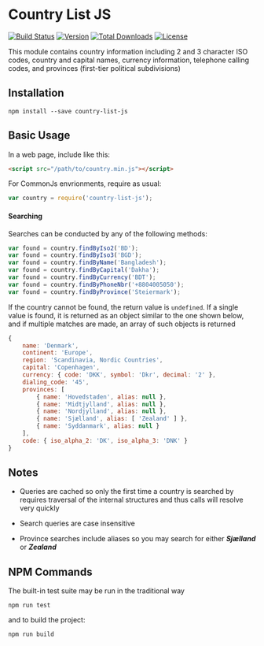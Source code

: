 # Country List JS

[![Build Status](https://travis-ci.org/i-rocky/country-list-js.svg?branch=master)](https://travis-ci.org/i-rocky/country-list-js) [![Version](https://img.shields.io/npm/v/country-list-js.svg)](https://www.npmjs.com/package/country-list-js)
[![Total Downloads](https://img.shields.io/npm/dt/country-list-js.svg)](https://www.npmjs.com/package/country-list-js)
[![License](https://img.shields.io/github/license/i-rocky/country-list-js.svg)](https://github.com/i-rocky/country-list-js/blob/master/LICENSE)

This module contains country information including 2 and 3 character ISO codes, country and capital names,
currency information, telephone calling codes, and provinces (first-tier political subdivisions)

## Installation
```
npm install --save country-list-js
```

## Basic Usage

In a web page, include  like this:
```html
<script src="/path/to/country.min.js"></script>
```

For CommonJs envrionments, require as usual:
```javascript 
var country = require('country-list-js'); 
```

#### Searching
Searches can be conducted by any of the following methods:

```javascript
var found = country.findByIso2('BD');
var found = country.findByIso3('BGD');
var found = country.findByName('Bangladesh');
var found = country.findByCapital('Dakha');
var found = country.findByCurrency('BDT');
var found = country.findByPhoneNbr('+8804005050');
var found = country.findByProvince('Steiermark');
```

If the country cannot be found, the return value is  `undefined`.
If a single value is found, it is returned as an object similar to the
one shown below, and if multiple matches are made, an array of such
objects is returned

```javascript
{ 
    name: 'Denmark',
    continent: 'Europe',
    region: 'Scandinavia, Nordic Countries',
    capital: 'Copenhagen',
    currency: { code: 'DKK', symbol: 'Dkr', decimal: '2' },
    dialing_code: '45',
    provinces: [
        { name: 'Hovedstaden', alias: null },
        { name: 'Midtjylland', alias: null },
        { name: 'Nordjylland', alias: null },
        { name: 'Sjælland', alias: [ 'Zealand' ] },
        { name: 'Syddanmark', alias: null }
    ],
    code: { iso_alpha_2: 'DK', iso_alpha_3: 'DNK' } 
}
```

## Notes

* Queries are cached so only the first time a country is searched by requires traversal
of the internal structures and thus calls will resolve very quickly

* Search queries are case insensitive

* Province searches include aliases so you may search for either ***Sjælland*** or ***Zealand***

## NPM Commands

The built-in test suite may be run in the traditional way
```
npm run test
```

and to build the project:
```
npm run build
```